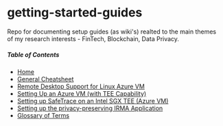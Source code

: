 # getting-started-guides
Repo for documenting setup guides (as wiki's) realted to the main themes of my research interests - FinTech, Blockchain, Data Privacy.

##### Table of Contents  
* [Home](https://github.com/jajukajulz/getting-started-guides/wiki)  
* [General Cheatsheet](https://github.com/jajukajulz/getting-started-guides/wiki/General-Cheatsheet)  
* [Remote Desktop Support for Linux Azure VM](https://github.com/jajukajulz/getting-started-guides/wiki/Remote-Desktop-Support-for-Linux-Azure-VM)  
* [Setting Up an Azure VM (with TEE Capability)](https://github.com/jajukajulz/getting-started-guides/wiki/Setting-Up-an-Azure-VM-(with-TEE-Capability))  
* [Setting up SafeTrace on an Intel SGX TEE (Azure VM)](https://github.com/jajukajulz/getting-started-guides/wiki/Setting-up-SafeTrace-on-an-Intel-SGX-TEE-(Azure-VM)) 
* [Setting up the privacy-preserving IRMA Application](https://github.com/jajukajulz/getting-started-guides/wiki/Setting-Up-I-Reveal-My-Attributes-(IRMA)-Application)
* [Glossary of Terms](https://github.com/jajukajulz/getting-started-guides/wiki/Glossary)
